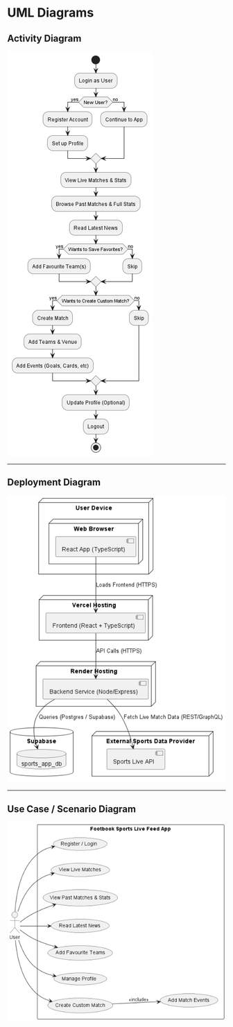 # UML Diagrams

## Activity Diagram

![alt text](class.png)

---

## Deployment Diagram

![alt text](deployment.png)

---

## Use Case / Scenario Diagram

![alt text](scenario.png)
